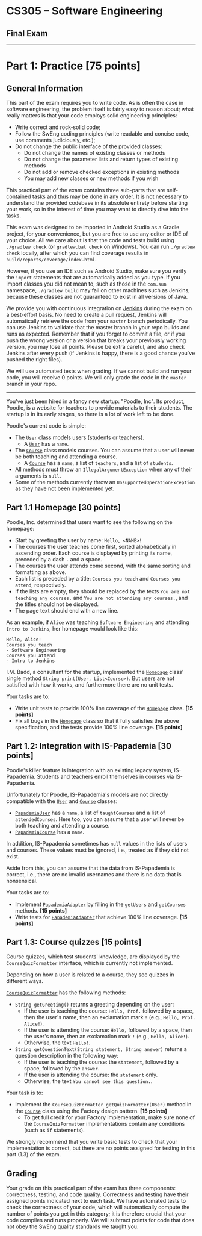 # CS305 – Software Engineering

## Final Exam

---

# Part 1: Practice [75 points]

## General Information

This part of the exam requires you to write code. As is often the case in software engineering, the problem itself is fairly easy to reason about; what really matters is that your code employs solid engineering principles:

- Write correct and rock-solid code;
- Follow the SwEng coding principles (write readable and concise code, use comments judiciously, etc.);
- Do not change the public interface of the provided classes:
  - Do not change the names of existing classes or methods
  - Do not change the parameter lists and return types of existing methods
  - Do not add or remove checked exceptions in existing methods
  - You may add new classes or new methods if you wish

This practical part of the exam contains three sub-parts that are self-contained tasks and thus may be done in any order. It is not necessary to understand the provided codebase in its absolute entirety before starting your work, so in the interest of time you may want to directly dive into the tasks.

This exam was designed to be imported in Android Studio as a Gradle project, for your convenience, but you are free to use any editor or IDE of your choice. All we care about is that the code and tests build using `./gradlew check` (or `gradlew.bat check` on Windows). You can run `./gradlew check` locally, after which you can find coverage results in `build/reports/coverage/index.html`.

However, if you use an IDE such as Android Studio, make sure you verify the `import` statements that are automatically added as you type. If you import classes you did not mean to, such as those in the `com.sun` namespace, `./gradlew build` may fail on other machines such as Jenkins, because these classes are not guaranteed to exist in all versions of Java.

We provide you with continuous integration on [Jenkins](https://jenkins.epfl.ch/sweng) during the exam on a best-effort basis. No need to create a pull request, Jenkins will automatically retrieve the code from your `master` branch periodically. You can use Jenkins to validate that the master branch in your repo builds and runs as expected. Remember that if you forget to commit a file, or if you push the wrong version or a version that breaks your previously working version, you may lose all points. Please be extra careful, and also check Jenkins after every push (if Jenkins is happy, there is a good chance you've pushed the right files).

We will use automated tests when grading. If we cannot build and run your code, you will receive 0 points. We will only grade the code in the `master` branch in your repo.

---

You've just been hired in a fancy new startup: "Poodle, Inc". Its product, Poodle, is a website for teachers to provide materials to their students. The startup is in its early stages, so there is a lot of work left to be done.

Poodle's current code is simple:

- The [`User`](src/main/java/ch/epfl/sweng/User.java) class models users (students or teachers).
  - A [`User`](src/main/java/ch/epfl/sweng/User.java) has a `name`.
- The [`Course`](src/main/java/ch/epfl/sweng/Course.java) class models courses. You can assume that a user will never be both teaching and attending a course.
  - A [`Course`](src/main/java/ch/epfl/sweng/Course.java) has a `name`, a list of `teachers`, and a list of `students`.
- All methods must throw an `IllegalArgumentException` when any of their arguments is `null`.
- Some of the methods currently throw an `UnsupportedOperationException` as they have not been implemented yet.


## Part 1.1 Homepage [30 points]
  
Poodle, Inc. determined that users want to see the following on the homepage:

- Start by greeting the user by name: `Hello, <NAME>!`
- The courses the user teaches come first, sorted alphabetically in ascending order. 
  Each course is displayed by printing its name, preceded by a dash `-` and a space.
- The courses the user attends come second, with the same sorting and formatting as above.
- Each list is preceded by a title: `Courses you teach` and `Courses you attend`, respectively.
- If the lists are empty, they should be replaced by the texts `You are not teaching any courses.` and `You are not attending any courses.`, and the titles should not be displayed.
- The page text should end with a new line.

As an example, if `Alice` was teaching `Software Engineering` and attending `Intro to Jenkins`, her homepage would look like this:

```
Hello, Alice!
Courses you teach
- Software Engineering
Courses you attend
- Intro to Jenkins

```

I.M. Badd, a consultant for the startup, implemented the [`Homepage`](src/main/java/ch/epfl/sweng/Homepage.java) class' single method `String print(User, List<Course>)`. But users are not satisfied with how it works, and furthermore there are no unit tests.

Your tasks are to:

- Write unit tests to provide 100% line coverage of the [`Homepage`](src/main/java/ch/epfl/sweng/Homepage.java) class. **[15 points]**
- Fix all bugs in the [`Homepage`](src/main/java/ch/epfl/sweng/Homepage.java)  class so that it fully satisfies the above specification, and the tests provide 100% line coverage. **[15 points]**


## Part 1.2: Integration with IS-Papademia [30 points]

Poodle's killer feature is integration with an existing legacy system, IS-Papademia. Students and teachers enroll themselves in courses via IS-Papademia.

Unfortunately for Poodle, IS-Papademia's models are not directly compatible with the [`User`](src/main/java/ch/epfl/sweng/User.java) and [`Course`](src/main/java/ch/epfl/sweng/Course.java) classes:

- [`PapademiaUser`](src/main/java/ch/epfl/sweng/PapademiaUser.java) has a `name`, a list of `taughtCourses` and a list of `attendedCourses`. Here too, you can assume that a user will never be both teaching and attending a course.
- [`PapademiaCourse`](src/main/java/ch/epfl/sweng/PapademiaCourse.java) has a `name`.

In addition, IS-Papademia sometimes has `null` values in the lists of users and courses. These values must be ignored, i.e., treated as if they did not exist.

Aside from this, you can assume that the data from IS-Papademia is correct, i.e., there are no invalid usernames and there is no data that is nonsensical.

Your tasks are to:

- Implement [`PapademiaAdapter`](src/main/java/ch/epfl/sweng/PapademiaAdapter.java) by filling in the `getUsers` and `getCourses` methods. **[15 points]**
- Write tests for [`PapademiaAdapter`](src/main/java/ch/epfl/sweng/PapademiaAdapter.java) that achieve 100% line coverage. **[15 points]**


## Part 1.3: Course quizzes [15 points]

Course quizzes, which test students' knowledge, are displayed by the `CourseQuizFormatter` interface, which is currently not implemented.

Depending on how a user is related to a course, they see quizzes in different ways.

[`CourseQuizFormatter`](src/main/java/ch/epfl/sweng/CourseQuizFormatter.java) has the following methods:

- `String getGreeting()` returns a greeting depending on the user:
  - If the user is teaching the course: `Hello, Prof.` followed by a space, then the user's name, then an exclamation mark `!` (e.g., `Hello, Prof. Alice!`).
  - If the user is attending the course: `Hello,` followed by a space, then the user's name, then an exclamation mark `!` (e.g., `Hello, Alice!`).
  - Otherwise, the text `Hello!`.
- `String getQuestionText(String statement, String answer)` returns a question description in the following way:
  - If the user is teaching the course: the `statement`, followed by a space, followed by the `answer`.
  - If the user is attending the course: the `statement` only.
  - Otherwise, the text `You cannot see this question.`.


Your task is to:

- Implement the `CourseQuizFormatter getQuizFormatter(User)` method in the [`Course`](src/main/java/ch/epfl/sweng/Course.java) class using the Factory design pattern. **[15 points]**
  - To get full credit for your Factory implementation, make sure none of the `CourseQuizFormatter` implementations contain any conditions (such as `if` statements).

We strongly recommend that you write basic tests to check that your implementation is correct, but there are no points assigned for testing in this part (1.3) of the exam.


## Grading

Your grade on this practical part of the exam has three components: correctness, testing, and code quality. Correctness and testing have their assigned points indicated next to each task. We have automated tests to check the correctness of your code, which will automatically compute the number of points you get in this category; it is therefore crucial that your code compiles and runs properly. We will subtract points for code that does not obey the SwEng quality standards we taught you. 
